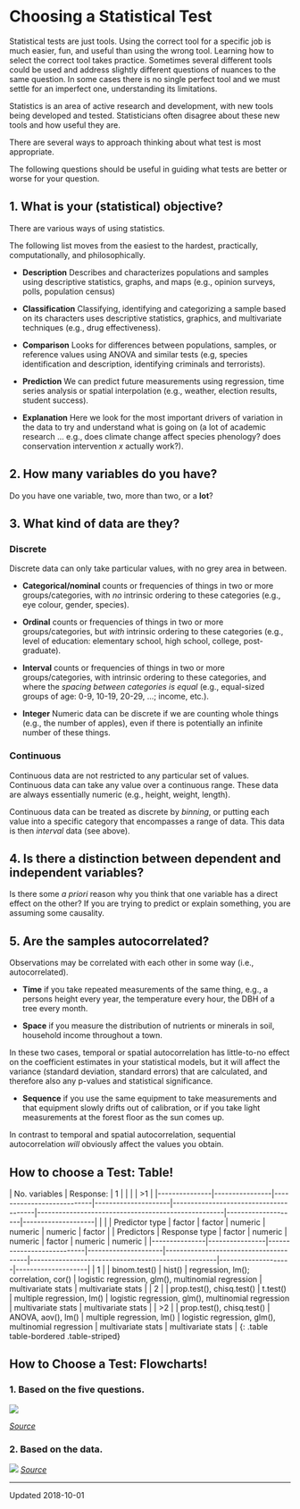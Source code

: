 
Choosing a Statistical Test
============================

Statistical tests are just tools. Using the correct tool for a specific job is much easier, fun, and useful than using the wrong tool. Learning how to select the correct tool takes practice. Sometimes several different tools could be used and address slightly different questions of nuances to the same question. In some cases there is no single perfect tool and we must settle for an imperfect one, understanding its limitations. 

Statistics is an area of active research and development, with new tools being developed and tested. Statisticians often disagree about these new tools and how useful they are.

There are several ways to approach thinking about what test is most appropriate.

The following questions should be useful in guiding what tests are better or worse for your question.


## 1. What is your (statistical) objective?

There are various ways of using statistics. 

The following list moves from the easiest to the hardest, practically, computationally, and philosophically.

 - **Description** Describes and characterizes populations and samples using descriptive statistics, graphs, and maps (e.g., opinion surveys, polls, population census)

 - **Classification** Classifying, identifying and categorizing a sample based on its characters uses descriptive statistics, graphics, and multivariate techniques (e.g., drug effectiveness).

 - **Comparison** Looks for differences between populations, samples, or reference values using ANOVA and similar tests (e.g, species identification and description, identifying criminals and terrorists).

 - **Prediction** We can predict future measurements using regression, time series analysis or spatial interpolation (e.g., weather, election results, student success).

 - **Explanation** Here we look for the most important drivers of variation in the data to try and understand what is going on (a lot of academic research ... e.g., does climate change affect species phenology? does conservation intervention *x* actually work?).



## 2. How many variables do you have?

Do you have one variable, two, more than two, or a **lot**?


## 3. What kind of data are they?

### Discrete

Discrete data can only take particular values, with no grey area in between.

 - **Categorical/nominal** counts or frequencies of things in two or more groups/categories, with *no* intrinsic ordering to these categories (e.g., eye colour, gender, species).

 - **Ordinal** counts or frequencies of things in two or more groups/categories, but *with* intrinsic ordering to these categories (e.g., level of education: elementary school, high school, college, post-graduate).

 - **Interval** counts or frequencies of things in two or more groups/categories, with intrinsic ordering to these categories, and where the *spacing between categories is equal* (e.g., equal-sized groups of age: 0-9, 10-19, 20-29, ...; income, etc.).

 - **Integer** Numeric data can be discrete if we are counting whole things (e.g., the number of apples), even if there is potentially an infinite number of these things.


### Continuous

Continuous data are not restricted to any particular set of values. Continuous data can take any value over a continuous range. These data are always essentially numeric (e.g., height, weight, length).

Continuous data can be treated as discrete by *binning*, or putting each value into a specific category that encompasses a range of data. This data is then *interval* data (see above).



## 4. Is there a distinction between dependent and independent variables?

Is there some *a priori* reason why you think that one variable has a direct effect on the other? If you are trying to predict or explain something, you are assuming some causality.


## 5. Are the samples autocorrelated?

Observations may be correlated with each other in some way (i.e., autocorrelated). 

 - **Time** if you take repeated measurements of the same thing, e.g., a persons height every year, the temperature every hour, the DBH of a tree every month.

 - **Space** if you measure the distribution of nutrients or minerals in soil, household income throughout a town.

In these two cases, temporal or spatial autocorrelation has little-to-no effect on the coefficient estimates in your statistical models, but it will affect the variance (standard deviation, standard errors) that are calculated, and therefore also any p-values and statistical significance.


 - **Sequence** if you use the same equipment to take measurements and that equipment slowly drifts out of calibration, or if you take light measurements at the forest floor as the sun comes up.

In contrast to temporal and spatial autocorrelation, sequential autocorrelation *will* obviously affect the values you obtain.


## How to choose a Test: Table!

| No. variables | Response:      | 1                         |                     |                                       |                                                    | >1                 |
|---------------|----------------|---------------------------|---------------------|---------------------------------------|----------------------------------------------------|--------------------|--------------------|
                    |
|               | Predictor type | factor                       | factor                 | numeric                                   | numeric                                                | numeric                | factor                |
| Predictors    | Response type  | factor                       | numeric                 | numeric                                   | factor                                                | numeric                | numeric                |
|---------------|----------------|---------------------------|---------------------|---------------------------------------|----------------------------------------------------|--------------------|--------------------|
| 1             |                | binom.test()              | hist()              | regression, lm();  correlation, cor() | logistic regression, glm(), multinomial regression | multivariate stats | multivariate stats |
| 2             |                | prop.test(), chisq.test() | t.test()            | multiple regression, lm()             | logistic regression, glm(), multinomial regression | multivariate stats | multivariate stats |
| >2            |                | prop.test(), chisq.test() | ANOVA,  aov(), lm() | multiple regression, lm()             | logistic regression, glm(), multinomial regression | multivariate stats | multivariate stats |
{: .table table-bordered .table-striped}

## How to Choose a Test: Flowcharts!

### 1. Based on the five questions.

![](http://intro2r.github.io/unit3/img/selection-methods-8-21-2010.png)

[*Source*](https://statswithcats.wordpress.com/2010/08/27/the-right-tool-for-the-job/)


### 2. Based on the data.


![](http://intro2r.github.io/unit3/img/flowchart-data.jpg)
[*Source*](http://www.efoza.com/postpic/2012/05/statistical-test-flow-chart_237102.jpg)


 - - - 
Updated 2018-10-01


